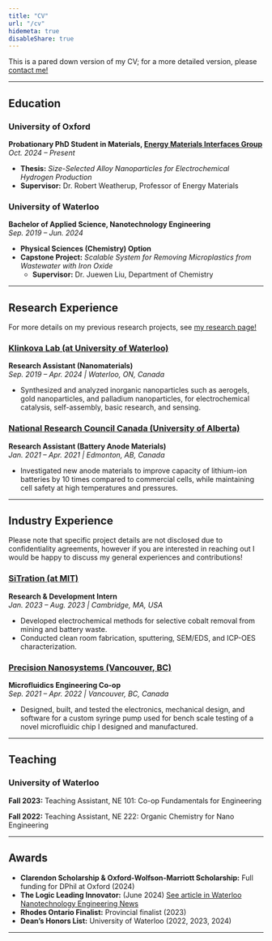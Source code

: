 ```yaml
---
title: "CV"
url: "/cv"
hidemeta: true
disableShare: true
---
```


This is a pared down version of my CV; for a more detailed version, please [contact me!](mailto:me@helenengelhardt.ca)

---
## Education

### University of Oxford  
**Probationary PhD Student in Materials, [Energy Materials Interfaces Group](https://emi.web.ox.ac.uk)**  
*Oct. 2024 – Present*  
- **Thesis:** *Size-Selected Alloy Nanoparticles for Electrochemical Hydrogen Production*  
- **Supervisor:** Dr. Robert Weatherup, Professor of Energy Materials  

### University of Waterloo  
**Bachelor of Applied Science, Nanotechnology Engineering**  
*Sep. 2019 – Jun. 2024*  
- **Physical Sciences (Chemistry) Option**  
- **Capstone Project:** *Scalable System for Removing Microplastics from Wastewater with Iron Oxide*  
  - **Supervisor:** Dr. Juewen Liu, Department of Chemistry

---

## Research Experience
For more details on my previous research projects, see [my research page!](https://helenengelhardt.ca/research/)

### [Klinkova Lab (at University of Waterloo)](https://klinkovalab.com)
**Research Assistant (Nanomaterials)**  
*Sep. 2019 – Apr. 2024 | Waterloo, ON, Canada*  
- Synthesized and analyzed inorganic nanoparticles such as aerogels, gold nanoparticles, and palladium nanoparticles, for electrochemical catalysis, self-assembly, basic research, and sensing.

### [National Research Council Canada (University of Alberta)](https://sites.ualberta.ca/~fleischa/)
**Research Assistant (Battery Anode Materials)**  
*Jan. 2021 – Apr. 2021 | Edmonton, AB, Canada*  
- Investigated new anode materials to improve capacity of lithium-ion batteries by 10 times compared to commercial cells, while maintaining cell safety at high temperatures and pressures.

---
## Industry Experience

Please note that specific project details are not disclosed due to confidentiality agreements, however if you are interested in reaching out I would be happy to discuss my general experiences and contributions!

### [SiTration (at MIT)](https://sitration.com)
**Research & Development Intern**  
*Jan. 2023 – Aug. 2023 | Cambridge, MA, USA*  
- Developed electrochemical methods for selective cobalt removal from mining and battery waste.  
- Conducted clean room fabrication, sputtering, SEM/EDS, and ICP-OES characterization.

### [Precision Nanosystems (Vancouver, BC)](https://www.precisionnanosystems.com)
**Microfluidics Engineering Co-op**  
*Sep. 2021 – Apr. 2022 | Vancouver, BC, Canada*  
- Designed, built, and tested the electronics, mechanical design, and software for a custom syringe pump used for bench scale testing of a novel microfluidic chip I designed and manufactured.
  
---

## Teaching

### University of Waterloo  
**Fall 2023:** Teaching Assistant, NE 101: Co-op Fundamentals for Engineering

**Fall 2022:** Teaching Assistant, NE 222: Organic Chemistry for Nano Engineering 

---

## Awards

- **Clarendon Scholarship & Oxford-Wolfson-Marriott Scholarship:** Full funding for DPhil at Oxford (2024)  
- **The Logic Leading Innovator:** (June 2024) [See article in Waterloo Nanotechnology Engineering News](https://uwaterloo.ca/nanotechnology-engineering/news/class-2024-alumni-named-leading-innovator-logic)
- **Rhodes Ontario Finalist:** Provincial finalist (2023)  
- **Dean’s Honors List:** University of Waterloo (2022, 2023, 2024)  

---